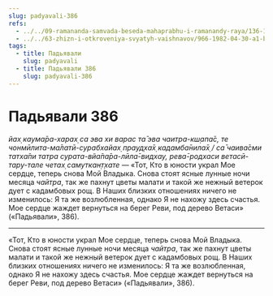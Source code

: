 ```yaml
---
slug: padyavali-386
refs:
  - ../../09-ramananda-samvada-beseda-mahaprabhu-i-ramanandy-raya/136-1982-01-11-a1-obyasnenie-poemy-ramanandy-raya-i-pesni-mahaprabhu-pered-dzhagannathom.md
  - ../../63-zhizn-i-otkroveniya-svyatyh-vaishnavov/966-1982-04-30-a1-b2-krishnadas-babadzhi-i-shridhar-maharadzh-velichie-sharanagati.md
tags:
  - title: Падьявали
    slug: padyavali
  - title: Падьявали 386
    slug: padyavali-386
---
```


# Падьявали 386

*йах̣ каума̄ра-харах̣ са эва хи варас та̄ эва чаитра-кш̣апа̄с, те чонмӣлита-ма̄латӣ-сурабхайах̣ прауд̣ха̄х̣ кадамба̄нила̄х̣ / са̄ чаива̄сми татха̄пи татра сурата-вйа̄па̄ра-лӣла̄-видхау, рева̄-родхаси ветасӣ-тару-тале четах̣ самуткан̣т̣хате* — «Тот, Кто в юности украл Мое сердце, теперь снова Мой Владыка. Снова стоят ясные лунные ночи месяца *чайтра*, так же пахнут цветы малати и такой же нежный ветерок дует с кадамбовых рощ. В Наших близких отношениях ничего не изменилось: Я та же возлюбленная, однако Я не нахожу здесь счастья. Мое сердце жаждет вернуться на берег Реви, под дерево Ветаси» («Падьявали», 386).

---

«Тот, Кто в юности украл Мое сердце, теперь снова Мой Владыка. Снова стоят ясные лунные ночи месяца *чайтра*, так же пахнут цветы малати и такой же нежный ветерок дует с кадамбовых рощ. В Наших близких отношениях ничего не изменилось: Я та же возлюбленная, однако Я не нахожу здесь счастья. Мое сердце жаждет вернуться на берег Реви, под дерево Ветаси» («Падьявали», 386).
